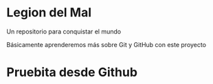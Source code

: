 # Legion del Mal
Un repositorio para conquistar el mundo

Básicamente aprenderemos más sobre Git y GitHub con este proyecto

# Pruebita desde Github
